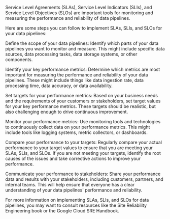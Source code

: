Service Level Agreements (SLAs), Service Level Indicators (SLIs), and Service Level Objectives (SLOs) are important tools for monitoring and measuring the performance and reliability of data pipelines.

Here are some steps you can follow to implement SLAs, SLIs, and SLOs for your data pipelines:

Define the scope of your data pipelines: Identify which parts of your data pipelines you want to monitor and measure. This might include specific data sources, data processing tasks, data storage systems, or other components.

Identify your key performance metrics: Determine which metrics are most important for measuring the performance and reliability of your data pipelines. These might include things like data ingestion rate, data processing time, data accuracy, or data availability.

Set targets for your performance metrics: Based on your business needs and the requirements of your customers or stakeholders, set target values for your key performance metrics. These targets should be realistic, but also challenging enough to drive continuous improvement.

Monitor your performance metrics: Use monitoring tools and technologies to continuously collect data on your performance metrics. This might include tools like logging systems, metric collectors, or dashboards.

Compare your performance to your targets: Regularly compare your actual performance to your target values to ensure that you are meeting your SLAs, SLIs, and SLOs. If you are not meeting your targets, identify the root causes of the issues and take corrective actions to improve your performance.

Communicate your performance to stakeholders: Share your performance data and results with your stakeholders, including customers, partners, and internal teams. This will help ensure that everyone has a clear understanding of your data pipelines' performance and reliability.

For more information on implementing SLAs, SLIs, and SLOs for data pipelines, you may want to consult resources like the Site Reliability Engineering book or the Google Cloud SRE Handbook.
